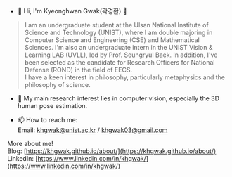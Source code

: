 - 👋 Hi, I'm Kyeonghwan Gwak(곽경환) 🤗       
> I am an undergraduate student at the Ulsan National Institute of Science and Technology (UNIST), where I am double majoring in Computer Science and Engineering (CSE) and Mathematical Sciences. I'm also an undergraduate intern in the UNIST Vision & Learning LAB (UVLL), led by Prof. Seungryul Baek. In addition, I've been selected as the candidate for Research Officers for National Defense (ROND) in the field of EECS.  
I have a keen interest in philosophy, particularly metaphysics and the philosophy of science.  

- 👀 My main research interest lies in computer vision, especially the 3D human pose estimation.  
  
- 📫 How to reach me:       
Email: <khgwak@unist.ac.kr> / <khgwak03@gmail.com>  

More about me!  
Blog: [https://khgwak.github.io/about/](https://khgwak.github.io/about/)  
LinkedIn: [https://www.linkedin.com/in/khgwak/](https://www.linkedin.com/in/khgwak/)



<!---
khgwak/khgwak is a ✨ special ✨ repository because its `README.md` (this file) appears on your GitHub profile.
You can click the Preview link to take a look at your changes.
--->
